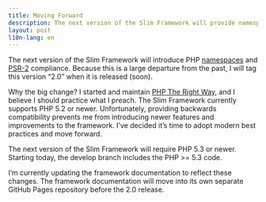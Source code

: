 ```yaml
---
title: Moving Forward
description: The next version of the Slim Framework will provide namespaces and PSR-2 compliance
layout: post
l10n-lang: en
---
```


The next version of the Slim Framework will introduce PHP [namespaces](http://us3.php.net/manual/language.namespaces.php) and [PSR-2](https://github.com/php-fig/fig-standards/blob/master/accepted/PSR-2-coding-style-guide.md) compliance. Because this is a large departure from the past, I will tag this version “2.0” when it is released (soon).

Why the big change? I started and maintain [PHP The Right Way](http://www.phptherightway.com/), and I believe I should practice what I preach. The Slim Framework currently supports PHP 5.2 or newer. Unfortunately, providing backwards compatibility prevents me from introducing newer features and improvements to the framework. I’ve decided it’s time to adopt modern best practices and move forward.

The next version of the Slim Framework will require PHP 5.3 or newer. Starting today, the develop branch includes the PHP >= 5.3 code.

I’m currently updating the framework documentation to reflect these changes. The framework documentation will move into its own separate GitHub Pages repository before the 2.0 release.
